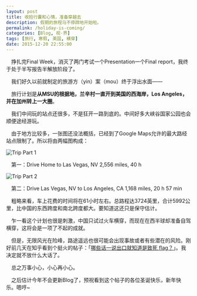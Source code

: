 ```yaml
---
layout: post
title: 收拾行囊和心情，准备穿越去
description: 假期的旅程马不停蹄地开始啦。
permalink: /holiday-is-coming/
categories: [Blog, 视·界]
tags: [旅行, 寒假, 美国, 横穿]
date: 2015-12-20 22:55:00
--- 
```


　挣扎完Final Week，消灭了两门考试一个Presentation一个Final report，我终于处于半写报告半解放阶段了。

　我们好久以前就制定的旅游方（yin）案（mou）终于浮出水面——

　旅行计划是**从MSU的根据地，兰辛村一直开到美国的西海岸，Los Angeles，并在加州转上一大圈**。

　我们中间玩的站点还很多，不是狂开一路到底的。中间好多大峡谷国家公园也会顺便途经游玩。

　由于地方比较多，一张图还没法概括，已经到了Google Maps允许的最大路经站点限制了。所以将由两幅图构成：

![Trip Part 1](http://lanternd.qiniudn.com/Pic4Post/holiday-is-coming/lan-lv.jpg "Trip Part 1")

　第一：Drive Home to Las Vegas, NV 2,556 miles, 40 h

![Trip Part 2](http://lanternd.qiniudn.com/Pic4Post/holiday-is-coming/lv-la.jpg "Trip Part 2")

　第二：Drive Las Vegas, NV to Los Angeles, CA 1,168 miles, 20 h 57 min

　粗略来看，车上花费的时间将在61小时左右。总路程达3724英里，合计5992公里，比中国的东西跨度和南北跨度都大。要知道这还只是保守估计。

　乍一看这个计划也很是刺激，中国只试过火车横穿，而现在在西半球却准备自驾横穿，这将会是一项了不起的成就。

　但是，无限风光在险峰，路途遥远也很可能会出现事故或者有些潜在的风险。刚好前几天在知乎看到个挺火的帖子：「[哪些话一说出口就知道是致死 flag？](https://www.zhihu.com/question/33046488)」。我决定就不放什么大话了。

　总之万事小心，小心再小心。

　之后估计今年不会更新Blog了，预祝看到这个帖子的各位圣诞快乐，新年快乐。嗯哼~